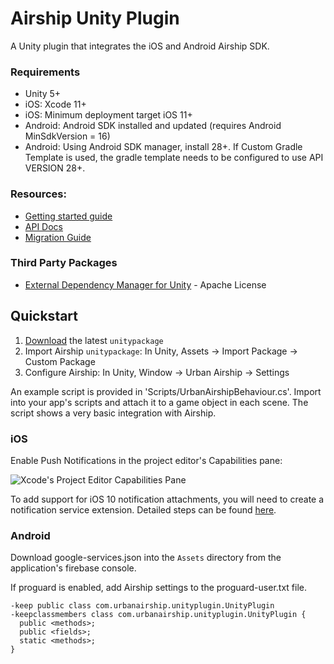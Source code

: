 # Airship Unity Plugin

A Unity plugin that integrates the iOS and Android Airship SDK.

### Requirements
 - Unity 5+
 - iOS: Xcode 11+
 - iOS: Minimum deployment target iOS 11+
 - Android: Android SDK installed and updated (requires Android MinSdkVersion = 16)
 - Android: Using Android SDK manager, install 28+. If Custom Gradle Template is used, the gradle template needs to be configured to use API VERSION 28+.

### Resources:
 - [Getting started guide](https://docs.airship.com/platform/unity/getting-started/)
 - [API Docs](https://docs.airship.com/reference/libraries/unity/latest/)
 - [Migration Guide](Documentation/migration-guide.md)

### Third Party Packages
 - [External Dependency Manager for Unity](https://github.com/googlesamples/unity-jar-resolver) - Apache License

## Quickstart
1. [Download](https://github.com/urbanairship/ua-unity-plugin/releases/latest) the latest `unitypackage`
2. Import Airship `unitypackage`: In Unity, Assets -> Import Package -> Custom Package
3. Configure Airship: In Unity, Window -> Urban Airship -> Settings

An example script is provided in 'Scripts/UrbanAirshipBehaviour.cs'. Import into your app's
scripts and attach it to a game object in each scene. The script shows a very basic
integration with Airship.

### iOS
Enable Push Notifications in the project editor's Capabilities pane:

![Xcode's Project Editor Capabilities Pane](unity-enable-push.png)

To add support for iOS 10 notification attachments, you will need to create a
notification service extension. Detailed steps can be found
[here](https://docs.airship.com/platform/unity/getting-started/).

### Android
Download google-services.json into the `Assets` directory from the application's firebase console.

If proguard is enabled, add Airship settings to the proguard-user.txt file.
```
-keep public class com.urbanairship.unityplugin.UnityPlugin
-keepclassmembers class com.urbanairship.unityplugin.UnityPlugin {
  public <methods>;
  public <fields>;
  static <methods>;
}
```
